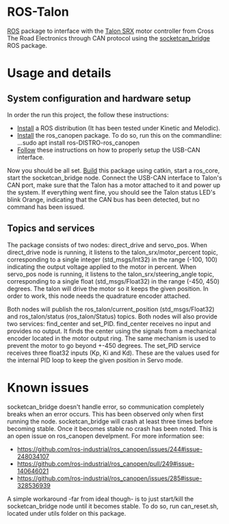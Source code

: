 # ROS-Talon

[ROS](http://www.ros.org/) package to interface with the [Talon SRX](http://www.ctr-electronics.com/talon-srx.html) motor controller from Cross The Road Electronics through CAN protocol using the [socketcan_bridge](http://wiki.ros.org/socketcan_bridge) ROS package.

# Usage and details

## System configuration and hardware setup

In order the run this project, the follow these instructions:

* [Install](http://www.ros.org/install/) a ROS distribution (It has been tested under Kinetic and Melodic).
* [Install](http://wiki.ros.org/ros_canopen?distro=melodic) the ros_canopen package. To do so, run this on the commandline:
...sudo apt install ros-DISTRO-ros_canopen
* [Follow](http://wiki.ros.org/socketcan_interface) these instructions on how to properly setup the USB-CAN interface.

Now you should be all set. [Build](http://wiki.ros.org/ROS/Tutorials/BuildingPackages) this package using catkin, start a ros_core, start the socketcan_bridge node. Connect the USB-CAN interface to Talon's CAN port, make sure that the Talon has a motor attached to it and power up the system. If everything went fine, you should see the Talon status LED's blink Orange, indicating that the CAN bus has been detected, but no command has been issued.

## Topics and services

The package consists of two nodes: direct_drive and servo_pos. When direct_drive node is running, it listens to the talon_srx/motor_percent topic, corresponding to a single integer (std_msgs/Int32) in the range (-100, 100) indicating the output voltage applied to the motor in percent. When servo_pos node is running, it listens to the talon_srx/steering_angle topic, corresponding to a single float (std_msgs/Float32) in the range (-450, 450) degrees. The talon will drive the motor so it keeps the given position. In order to work, this node needs the quadrature encoder attached.

Both nodes will publish the ros_talon/current_position (std_msgs/Float32) and ros_talon/status (ros_talon/Status) topics. Both nodes will also provide two services: find_center and set_PID. find_center receives no input and provides no output. It finds the center using the signals from a mechanical encoder located in the motor output ring. The same mechanism is used to prevent the motor to go beyond +-450 degrees. The set_PID service receives three float32 inputs (Kp, Ki and Kd). These are the values used for the internal PID loop to keep the given position in Servo mode.

# Known issues

socketcan_bridge doesn't handle error, so communication completely breaks when an error occurs. This has been observed only when first running the node. socketcan_bridge will crash at least three times before becoming stable. Once it becomes stable no crash has been noted. This is an open issue on ros_canopen develpment. For more information see:

* https://github.com/ros-industrial/ros_canopen/issues/244#issue-248034107
* https://github.com/ros-industrial/ros_canopen/pull/249#issue-140646021
* https://github.com/ros-industrial/ros_canopen/issues/285#issue-328536939

A simple workaround -far from ideal though- is to just start/kill the socketcan_bridge node until it becomes stable. To do so, run can_reset.sh, located under utils folder on this package.
